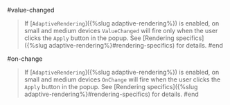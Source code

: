 #value-changed
> If [`AdaptiveRendering`]({%slug adaptive-rendering%}) is enabled, on small and medium devices `ValueChanged` will fire only when the user clicks the `Apply` button in the popup. See [Rendering specifics]({%slug adaptive-rendering%}#rendering-specifics) for details.
#end

#on-change
> If [`AdaptiveRendering`]({%slug adaptive-rendering%}) is enabled, on small and medium devices `OnChange` will fire when the user clicks the `Apply` button in the popup. See [Rendering specifics]({%slug adaptive-rendering%}#rendering-specifics) for details.
#end